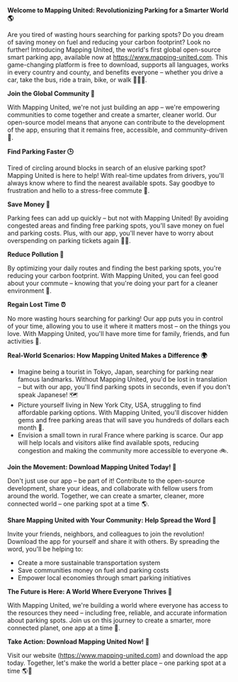 **Welcome to Mapping United: Revolutionizing Parking for a Smarter World 🌎**

Are you tired of wasting hours searching for parking spots? Do you dream of saving money on fuel and reducing your carbon footprint? Look no further! Introducing Mapping United, the world's first global open-source smart parking app, available now at https://www.mapping-united.com. This game-changing platform is free to download, supports all languages, works in every country and county, and benefits everyone – whether you drive a car, take the bus, ride a train, bike, or walk 🚶‍♀️🚌.

**Join the Global Community 🌟**

With Mapping United, we're not just building an app – we're empowering communities to come together and create a smarter, cleaner world. Our open-source model means that anyone can contribute to the development of the app, ensuring that it remains free, accessible, and community-driven 💪.

**Find Parking Faster 🕒**

Tired of circling around blocks in search of an elusive parking spot? Mapping United is here to help! With real-time updates from drivers, you'll always know where to find the nearest available spots. Say goodbye to frustration and hello to a stress-free commute 🚗.

**Save Money 💸**

Parking fees can add up quickly – but not with Mapping United! By avoiding congested areas and finding free parking spots, you'll save money on fuel and parking costs. Plus, with our app, you'll never have to worry about overspending on parking tickets again 🙅‍♂️.

**Reduce Pollution 🌿**

By optimizing your daily routes and finding the best parking spots, you're reducing your carbon footprint. With Mapping United, you can feel good about your commute – knowing that you're doing your part for a cleaner environment 🌟.

**Regain Lost Time ⏰**

No more wasting hours searching for parking! Our app puts you in control of your time, allowing you to use it where it matters most – on the things you love. With Mapping United, you'll have more time for family, friends, and fun activities 🎉.

**Real-World Scenarios: How Mapping United Makes a Difference 🌍**

* Imagine being a tourist in Tokyo, Japan, searching for parking near famous landmarks. Without Mapping United, you'd be lost in translation – but with our app, you'll find parking spots in seconds, even if you don't speak Japanese! 🗺️
* Picture yourself living in New York City, USA, struggling to find affordable parking options. With Mapping United, you'll discover hidden gems and free parking areas that will save you hundreds of dollars each month 💸.
* Envision a small town in rural France where parking is scarce. Our app will help locals and visitors alike find available spots, reducing congestion and making the community more accessible to everyone 🚲.

**Join the Movement: Download Mapping United Today! 📲**

Don't just use our app – be part of it! Contribute to the open-source development, share your ideas, and collaborate with fellow users from around the world. Together, we can create a smarter, cleaner, more connected world – one parking spot at a time 🌎.

**Share Mapping United with Your Community: Help Spread the Word 📢**

Invite your friends, neighbors, and colleagues to join the revolution! Download the app for yourself and share it with others. By spreading the word, you'll be helping to:

* Create a more sustainable transportation system
* Save communities money on fuel and parking costs
* Empower local economies through smart parking initiatives

**The Future is Here: A World Where Everyone Thrives 🌈**

With Mapping United, we're building a world where everyone has access to the resources they need – including free, reliable, and accurate information about parking spots. Join us on this journey to create a smarter, more connected planet, one app at a time 💖.

**Take Action: Download Mapping United Now! 📲**

Visit our website (https://www.mapping-united.com) and download the app today. Together, let's make the world a better place – one parking spot at a time 🌎💪